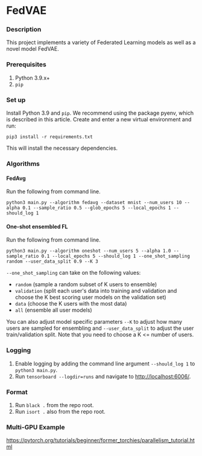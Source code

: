 # FedVAE

### Description
This project implements a variety of Federated Learning models as well as a novel model FedVAE.

### Prerequisites
1. Python 3.9.x+
2. `pip`

### Set up
Install Python 3.9 and `pip`. We recommend using the package pyenv, which is described in this article.
Create and enter a new virtual environment and run:
```
pip3 install -r requirements.txt
```
This will install the necessary dependencies.

### Algorithms
#### FedAvg
Run the following from command line.
```
python3 main.py --algorithm fedavg --dataset mnist --num_users 10 --alpha 0.1 --sample_ratio 0.5 --glob_epochs 5 --local_epochs 1 --should_log 1
```

#### One-shot ensembled FL
Run the following from command line.
```
python3 main.py --algorithm oneshot --num_users 5 --alpha 1.0 --sample_ratio 0.1 --local_epochs 5 --should_log 1 --one_shot_sampling random --user_data_split 0.9 --K 3
```
`--one_shot_sampling` can take on the following values:
- `random` (sample a random subset of K users to ensemble)
- `validation` (split each user's data into training and validation and choose the K best scoring user models on the validation set)
- `data` (choose the K users with the most data)
- `all` (ensemble all user models)

You can also adjust model specific parameters `--K` to adjust how many users are sampled for ensembling and `--user_data_split` to adjust the user train/validation split. Note that you need to choose a K <= number of users.


### Logging
1. Enable logging by adding the command line argument `--should_log 1` to `python3 main.py`.
2. Run `tensorboard --logdir=runs` and navigate to [http://localhost:6006/](http://localhost:6006/).

### Format
1. Run `black .` from the repo root.
2. Run `isort .` also from the repo root.

### Multi-GPU Example
https://pytorch.org/tutorials/beginner/former_torchies/parallelism_tutorial.html
